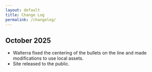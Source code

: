 ```yaml
---
layout: default
title: Change Log
permalink: /changelog/
---
```


## October 2025
- Walterra fixed the centering of the bullets on the line and made modifications to use local assets.
- Site released to the public.
